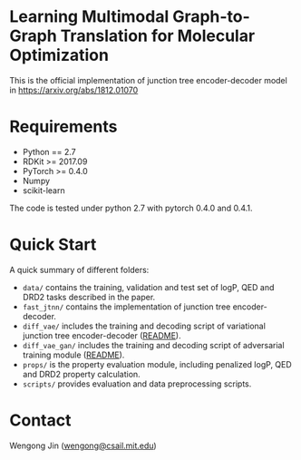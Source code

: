 # Learning Multimodal Graph-to-Graph Translation for Molecular Optimization

This is the official implementation of junction tree encoder-decoder model in https://arxiv.org/abs/1812.01070

# Requirements
* Python == 2.7
* RDKit >= 2017.09
* PyTorch >= 0.4.0
* Numpy
* scikit-learn

The code is tested under python 2.7 with pytorch 0.4.0 and 0.4.1. 

# Quick Start
A quick summary of different folders:
* `data/` contains the training, validation and test set of logP, QED and DRD2 tasks described in the paper.
* `fast_jtnn/` contains the implementation of junction tree encoder-decoder.
* `diff_vae/` includes the training and decoding script of variational junction tree encoder-decoder ([README](./diff_vae/README.md)).
* `diff_vae_gan/` includes the training and decoding script of adversarial training module ([README](./diff_vae_gan/README.md)).
* `props/` is the property evaluation module, including penalized logP, QED and DRD2 property calculation.
* `scripts/` provides evaluation and data preprocessing scripts.

# Contact
Wengong Jin (wengong@csail.mit.edu)

